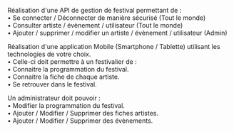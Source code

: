 Réalisation d'une API de gestion de festival permettant de :  
• Se connecter / Déconnecter de manière sécurisé (Tout le monde)  
• Consulter artiste / évènement / utilisateur (Tout le monde)  
• Ajouter / supprimer / modifier un artiste / évènement / utilisateur (Admin)

Réalisation d'une application Mobile (Smartphone / Tablette) utilisant les technologies de votre choix.  
• Celle-ci doit permettre à un festivalier de :  
• Connaitre la programmation du festival.  
• Connaitre la fiche de chaque artiste.  
• Se retrouver dans le festival.

Un administrateur doit pouvoir :  
• Modifier la programmation du festival.  
• Ajouter / Modifier / Supprimer des fiches artistes.  
• Ajouter / Modifier / Supprimer des évènements.